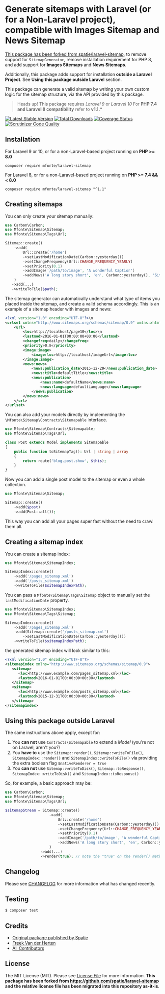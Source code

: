 # Generate sitemaps with Laravel (or for a Non-Laravel project), compatible with Images Sitemap and News Sitemap

[This package has been forked from spatie/laravel-sitemap](https://github.com/spatie/laravel-sitemap), to remove support for `SitemapGenerator`, remove installation requirement for PHP 8, and add support for **Images Sitemaps** and **News Sitemaps**.

Additionally, this package adds support for installation **outside a Laravel Project**. See **Using this package outside Laravel** section.

This package can generate a valid sitemap by writing your own custom logic for the sitemap structure, via the API provided by this package.

> Heads up! This package requires _Laravel 9_ or _Laravel 10_
> For **PHP 7.4 and Laravel 8 compatibility** refer to __v1.1.*__

[![Latest Stable Version](https://poser.pugx.org/mfonte/laravel-sitemap/v/stable)](https://packagist.org/packages/mfonte/laravel-sitemap)
[![Total Downloads](https://poser.pugx.org/mfonte/laravel-sitemap/downloads)](https://packagist.org/packages/mfonte/laravel-sitemap)
[![Coverage Status](https://scrutinizer-ci.com/g/mauriziofonte/laravel-sitemap/badges/coverage.png?b=master)](https://scrutinizer-ci.com/g/mauriziofonte/laravel-sitemap/)
[![Scrutinizer Code Quality](https://scrutinizer-ci.com/g/mauriziofonte/laravel-sitemap/badges/quality-score.png?b=master)](https://scrutinizer-ci.com/g/mauriziofonte/laravel-sitemap/)

## Installation

For Laravel 9 or 10, or for a non-Laravel-based project running on **PHP >= 8.0**

`composer require mfonte/laravel-sitemap`

For Laravel 8, or for a non-Laravel-based project running on **PHP >= 7.4 && < 8.0**

`composer require mfonte/laravel-sitemap "^1.1"`

## Creating sitemaps

You can only create your sitemap manually:

```php
use Carbon\Carbon;
use Mfonte\Sitemap\Sitemap;
use Mfonte\Sitemap\Tags\Url;

Sitemap::create()
    ->add(
        Url::create('/home')
        ->setLastModificationDate(Carbon::yesterday())
        ->setChangeFrequency(Url::CHANGE_FREQUENCY_YEARLY)
        ->setPriority(0.1)
        ->addImage('/path/to/image', 'A wonderful Caption')
        ->addNews('A long story short', 'en', Carbon::yesterday(), 'Sitemaps are this great!')
    )
   ->add(...)
   ->writeToFile($path);
```

The sitemap generator can automatically understand what type of items you placed inside the sitemap, and create a valid schema accordingly. This is an example of a sitemap header with images and news:

```xml
<?xml version="1.0" encoding="UTF-8"?>\n
<urlset xmlns="http://www.sitemaps.org/schemas/sitemap/0.9" xmlns:xhtml="http://www.w3.org/1999/xhtml" xmlns:image="http://www.google.com/schemas/sitemap-image/1.1" xmlns:news="http://www.google.com/schemas/sitemap-news/0.9">
    <url>
        <loc>http://localhost/page10</loc>\n
        <lastmod>2016-01-01T00:00:00+00:00</lastmod>
        <changefreq>daily</changefreq>
        <priority>0.8</priority>
        <image:image>
            <image:loc>http://localhost/imageUrl</image:loc>
        </image:image>
        <news:news>
            <news:publication_date>2015-12-29</news:publication_date>
            <news:title>defaultTitle</news:title>
            <news:publication>
                <news:name>defaultName</news:name>
                <news:language>defaultLanguage</news:language>
            </news:publication>
        </news:news>
    </url>
</urlset>
```

You can also add your models directly by implementing the `\Mfonte\Sitemap\Contracts\Sitemapable` interface.

```php
use Mfonte\Sitemap\Contracts\Sitemapable;
use Mfonte\Sitemap\Tags\Url;

class Post extends Model implements Sitemapable
{
    public function toSitemapTag(): Url | string | array
    {
        return route('blog.post.show', $this);
    }
}
```

Now you can add a single post model to the sitemap or even a whole collection.

```php
use Mfonte\Sitemap\Sitemap;

Sitemap::create()
    ->add($post)
    ->add(Post::all());
```

This way you can add all your pages super fast without the need to crawl them all.

## Creating a sitemap index

You can create a sitemap index:

```php
use Mfonte\Sitemap\SitemapIndex;

SitemapIndex::create()
    ->add('/pages_sitemap.xml')
    ->add('/posts_sitemap.xml')
    ->writeToFile($sitemapIndexPath);
```

You can pass a `Mfonte\Sitemap\Tags\Sitemap` object to manually set the `lastModificationDate` property.

```php
use Mfonte\Sitemap\SitemapIndex;
use Mfonte\Sitemap\Tags\Sitemap;

SitemapIndex::create()
    ->add('/pages_sitemap.xml')
    ->add(Sitemap::create('/posts_sitemap.xml')
        ->setLastModificationDate(Carbon::yesterday()))
    ->writeToFile($sitemapIndexPath);
```

the generated sitemap index will look similar to this:

```xml
<?xml version="1.0" encoding="UTF-8"?>
<sitemapindex xmlns="http://www.sitemaps.org/schemas/sitemap/0.9">
   <sitemap>
      <loc>http://www.example.com/pages_sitemap.xml</loc>
      <lastmod>2016-01-01T00:00:00+00:00</lastmod>
   </sitemap>
   <sitemap>
      <loc>http://www.example.com/posts_sitemap.xml</loc>
      <lastmod>2015-12-31T00:00:00+00:00</lastmod>
   </sitemap>
</sitemapindex>
```

## Using this package outside Laravel

The same instructions above apply, except for:

1. You **can not** use `Contracts\Sitemapable` to extend a _Model_ (you're not on Laravel, aren't you?)
2. You **have to** use the `Sitemap::render()`, `Sitemap::writeToFile()`, `SitemapIndex::render()` and `SitemapIndex::writeToFile()` via providing the extra boolean flag `$nativeRenderer = true`
3. You **can not** use `Sitemap::writeToDisk()`, `Sitemap::toResponse()`, `SitemapIndex::writeToDisk()` and `SitemapIndex::toResponse()`

So, for example, a basic approach may be:

```php
use Carbon\Carbon;
use Mfonte\Sitemap\Sitemap;
use Mfonte\Sitemap\Tags\Url;

$sitemapStream = Sitemap::create()
                    ->add(
                        Url::create('/home')
                        ->setLastModificationDate(Carbon::yesterday())
                        ->setChangeFrequency(Url::CHANGE_FREQUENCY_YEARLY)
                        ->setPriority(0.1)
                        ->addImage('/path/to/image', 'A wonderful Caption')
                        ->addNews('A long story short', 'en', Carbon::yesterday(), 'Sitemaps are this great!')
                    )
                ->add(...)
                ->render(true); // note the "true" on the render() method.
```

## Changelog

Please see [CHANGELOG](CHANGELOG.md) for more information what has changed recently.

## Testing

``` bash
$ composer test
```

## Credits

- [Original package published by Spatie](https://github.com/spatie/laravel-sitemap)
- [Freek Van der Herten](https://github.com/freekmurze)
- [All Contributors](../../contributors)

## License

The MIT License (MIT). Please see [License File](LICENSE.md) for more information. **This package has been forked from https://github.com/spatie/laravel-sitemap and the relative license file has been migrated into this repository as-it-is**.
